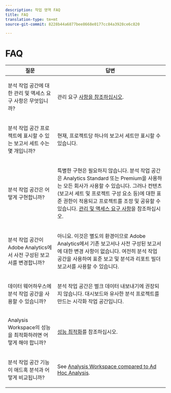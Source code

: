 ```yaml
---
description: 작업 영역 FAQ
title: FAQ
translation-type: tm+mt
source-git-commit: 8228b44a6877bee8668e0177cc84a3928ce6c820

---
```



# FAQ

<table id="table_BC4237EC03FF42579CC736498D6654F9"> 
 <thead> 
  <tr> 
   <th colname="col1" class="entry"> 질문 </th> 
   <th colname="col2" class="entry"> 답변 </th> 
  </tr> 
 </thead>
 <tbody> 
  <tr> 
   <td colname="col1"> <p>분석 작업 공간에 대한 관리 및 액세스 요구 사항은 무엇입니까? </p> </td> 
   <td colname="col2"> <p>관리 요구 <a href="/help/analyze/analysis-workspace/workspace-faqs/frequently-asked-questions-analysis-workspace.md"  > 사항을 참조하십시오</a>. </p> </td> 
  </tr> 
  <tr> 
   <td colname="col1"> <p>분석 작업 공간 프로젝트에 표시할 수 있는 보고서 세트 수는 몇 개입니까? </p> </td> 
   <td colname="col2"> <p>현재, 프로젝트당 하나의 보고서 세트만 표시할 수 있습니다. </p> </td> 
  </tr> 
  <tr> 
   <td colname="col1"> <p>분석 작업 공간은 어떻게 구현합니까? </p> </td> 
   <td colname="col2"> <p>특별한 구현은 필요하지 않습니다. 분석 작업 공간은 Analytics Standard 또는 Premium을 사용하는 모든 회사가 사용할 수 있습니다. 그러나 컨텐츠(보고서 세트 및 프로젝트 구성 요소 등)에 대한 표준 권한이 적용되고 프로젝트를 조정 및 공유할 수 있습니다. <a href="/help/analyze/analysis-workspace/workspace-faqs/frequently-asked-questions-analysis-workspace.md"  >관리 및 액세스 요구 사항</a>을 참조하십시오. </p> </td> 
  </tr> 
  <tr> 
   <td colname="col1"> <p>분석 작업 공간이 Adobe Analytics에서 사전 구성된 보고서를 변경합니까? </p> </td> 
   <td colname="col2"> <p>아니요. 이것은 별도의 환경이므로 Adobe Analytics에서 기존 보고서나 사전 구성된 보고서에 대한 변경 사항이 없습니다. 여전히 분석 작업 공간을 사용하여 표준 보고 및 분석과 리포트 빌더 보고서를 사용할 수 있습니다. </p> </td> 
  </tr> 
  <tr> 
   <td colname="col1"> <p>데이터 웨어하우스에 분석 작업 공간을 사용할 수 있습니까? </p> </td> 
   <td colname="col2"> <p>분석 작업 공간은 벌크 데이터 내보내기에 권장되지 않습니다. 대시보드와 유사한 분석 프로젝트를 만드는 시각화 작업 공간입니다. </p> </td> 
  </tr>
  <tr> 
   <td colname="col1"> <p>Analysis Workspace의 성능을 최적화하려면 어떻게 해야 합니까? </p> </td> 
   <td colname="col2"> <p><a href="/help/analyze/analysis-workspace/workspace-faqs/optimizing-performance.md"  >성능 최적화</a>를 참조하십시오. </p> </td> 
  </tr> 
  <tr> 
   <td colname="col1"> <p>분석 작업 공간 기능이 애드혹 분석과 어떻게 비교됩니까? </p> </td> 
   <td colname="col2"> <p>See <a href="/help/analyze/analysis-workspace/workspace-faqs/adhocanalysis-vs-analysisworkspace.md"  > Analysis Workspace compared to Ad Hoc Analysis</a>. </p> </td> 
  </tr> 
 </tbody> 
</table>

